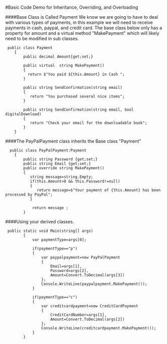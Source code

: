 #Basic Code Demo for Inheritance, Overriding, and Overloading

####Base Class is Called Payment
We know we are going to have to deal with various types of payments, in this example we will need to receive payments in cash,
paypal, and credit card. The base class below only has a property for amount and a virtual method "MakePayment" which will likely need to be
modified in sub classes.
```
 public class Payment
    {
        public decimal Amount{get;set;}

        public virtual  string MakePayment()
        {
          return $"You paid ${this.Amount} in Cash ";
        }

        public string SendConfirmation(string email)
        {
           return "You purchased several nice items"; 
        }

        public string SendConfirmation(string email, bool digitalDownload)
        {
           return "Check your email for the downloadable book"; 
        }
    }

```
####The PayPalPayment class inherits the Base class "Payment"
```
  public class PayPalPayment:Payment
    {
        public string Password {get;set;}
        public string Email {get;set;}
        public override string MakePayment()
        {
           string message=string.Empty;
           if(this.Amount>0 && this.Password!=null)
           {
              return message=$"Your payment of {this.Amount} has been processed by PayPal"; 
           }

            return message ;
        }

```
####Using your derived classes. 

```
 public static void Main(string[] args)
        {          
            var paymentType=args[0];
            
            if(paymentType=="p")
            {
                var paypalpayment=new PayPalPayment
                {
                    Email=args[1],
                    Password=args[2],
                    Amount=Convert.ToDecimal(args[3])
                };
                Console.WriteLine(paypalpayment.MakePayment());
            }

            if(paymentType=="c")
            {
                var creditcardpayment=new CreditCardPayment
                {
                    CreditCardNumber=args[1],
                    Amount=Convert.ToDecimal(args[2])
                };
                Console.WriteLine(creditcardpayment.MakePayment());
            }
        }
```

